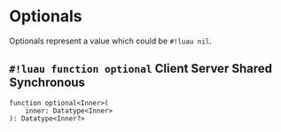 # Optionals

Optionals represent a value which could be `#!luau nil`.

## `#!luau function optional` <span class="md-tag md-tag-icon md-tag--client">Client</span> <span class="md-tag md-tag-icon md-tag--server">Server</span> <span class="md-tag md-tag-icon md-tag--shared">Shared</span> <span class="md-tag md-tag-icon md-tag--sync">Synchronous</span>

```luau
function optional<Inner>(
    inner: Datatype<Inner>
): Datatype<Inner?>
```
